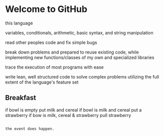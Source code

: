 # Welcome to GitHub

this language

variables, conditionals, arithmetic, basic syntax, and string manipulation

read other peoples code and fix simple bugs

break down problems and prepared to reuse existing code, while implementing new functions/classes of my own and specialized libraries

trace the execution of most programs with ease

write lean, well structured code to solve complex problems utilizing the full extent of the language's feature set

## Breakfast

if bowl is empty
  put milk and cereal
if bowl is milk and cereal
  put a strawberry
if bow is milk, cereal & strawberry
  pull strawberry

```

the event does happen.

